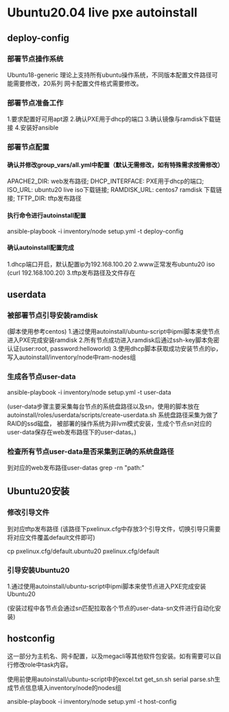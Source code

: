 # Ubuntu20.04 live pxe autoinstall


## deploy-config

### 部署节点操作系统
Ubuntu18-generic 
理论上支持所有ubuntu操作系统，不同版本配置文件路径可能需要修改，20系列 
网卡配置文件格式需要修改。 

### 部署节点准备工作
1.要求配置好可用apt源 
2.确认PXE用于dhcp的端口 
3.确认镜像与ramdisk下载链接 
4.安装好ansible 

### 部署节点配置
#### 确认并修改group_vars/all.yml中配置（默认无需修改，如有特殊需求按需修改）

APACHE2_DIR: web发布路径;
DHCP_INTERFACE: PXE用于dhcp的端口;
ISO_URL: ubuntu20 live iso下载链接;
RAMDISK_URL: centos7 ramdisk 下载链接;
TFTP_DIR: tftp发布路径

#### 执行命令进行autoinstall配置
ansible-playbook -i inventory/node setup.yml -t deploy-config

#### 确认autoinstall配置完成
1.dhcp端口开启，默认配置ip为192.168.100.20 
2.www正常发布ubuntu20 iso (curl 192.168.100.20) 
3.tftp发布路径及文件存在 


## userdata

### 被部署节点引导安装ramdisk
(脚本使用参考centos) 
1.通过使用autoinstall/ubuntu-script中ipmi脚本来使节点进入PXE完成安装ramdisk 
2.所有节点成功进入ramdisk后通过ssh-key脚本免密认证(user:root, password:helloworld) 
3.使用dhcp脚本获取成功安装节点的ip，写入autoinstall/inventory/node中ram-nodes组 

### 生成各节点user-data
ansible-playbook -i inventory/node setup.yml -t user-data

(user-data步骤主要采集每台节点的系统盘路径以及sn，使用的脚本放在 
autoinstall/roles/userdata/scripts/create-userdata.sh 系统盘路径采集为做了RAID的ssd磁盘， 
被部署的操作系统为非lvm模式安装，生成个节点sn对应的user-data保存在web发布路径下的user-datas。) 

### 检查所有节点user-data是否采集到正确的系统盘路径
到对应的web发布路径user-datas 
grep -rn "path:" 


## Ubuntu20安装

### 修改引导文件
到对应tftp发布路径 
(该路径下pxelinux.cfg中存放3个引导文件，切换引导只需要将对应文件覆盖default文件即可)

cp pxelinux.cfg/default.ubuntu20 pxelinux.cfg/default

### 引导安装Ubuntu20
1.通过使用autoinstall/ubuntu-script中ipmi脚本来使节点进入PXE完成安装Ubuntu20

(安装过程中各节点会通过sn匹配拉取各个节点的user-data-sn文件进行自动化安装)


## hostconfig
这一部分为主机名、网卡配置，以及megacli等其他软件包安装。如有需要可以自行修改role中task内容。

使用前使用autoinstall/ubuntu-script中的excel.txt get_sn.sh serial parse.sh生成节点信息填入inventory/node的nodes组

ansible-playbook -i inventory/node setup.yml -t host-config
